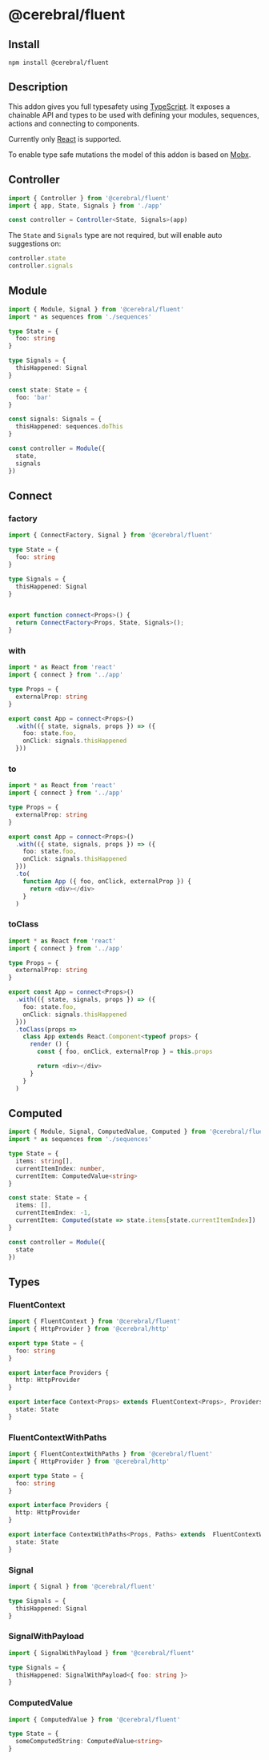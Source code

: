 # @cerebral/fluent

## Install

`npm install @cerebral/fluent`

## Description
This addon gives you full typesafety using [TypeScript](https://www.typescriptlang.org/). It exposes a chainable API and types to be used with defining your modules, sequences, actions and connecting to components.

Currently only [React](https://reactjs.org/) is supported.

To enable type safe mutations the model of this addon is based on [Mobx](https://mobx.js.org/).


## Controller

```ts
import { Controller } from '@cerebral/fluent'
import { app, State, Signals } from './app'

const controller = Controller<State, Signals>(app)
```

The `State` and `Signals` type are not required, but will enable auto suggestions on:

```ts
controller.state
controller.signals
```

## Module

```ts
import { Module, Signal } from '@cerebral/fluent'
import * as sequences from './sequences'

type State = {
  foo: string
}

type Signals = {
  thisHappened: Signal
}

const state: State = {
  foo: 'bar'
}

const signals: Signals = {
  thisHappened: sequences.doThis
}

const controller = Module({
  state,
  signals
})
```

## Connect

### factory
```ts
import { ConnectFactory, Signal } from '@cerebral/fluent'

type State = {
  foo: string
}

type Signals = {
  thisHappened: Signal
}


export function connect<Props>() {
  return ConnectFactory<Props, State, Signals>();
}
```

### with

```ts
import * as React from 'react'
import { connect } from '../app'

type Props = {
  externalProp: string
}

export const App = connect<Props>()
  .with(({ state, signals, props }) => ({
    foo: state.foo,
    onClick: signals.thisHappened
  }))
```

### to

```ts
import * as React from 'react'
import { connect } from '../app'

type Props = {
  externalProp: string
}

export const App = connect<Props>()
  .with(({ state, signals, props }) => ({
    foo: state.foo,
    onClick: signals.thisHappened
  }))
  .to(
    function App ({ foo, onClick, externalProp }) {
      return <div></div>
    }
  )
```

### toClass

```ts
import * as React from 'react'
import { connect } from '../app'

type Props = {
  externalProp: string
}

export const App = connect<Props>()
  .with(({ state, signals, props }) => ({
    foo: state.foo,
    onClick: signals.thisHappened
  }))
  .toClass(props =>
    class App extends React.Component<typeof props> {
      render () {
        const { foo, onClick, externalProp } = this.props

        return <div></div>
      }
    }
  )
```

## Computed

```ts
import { Module, Signal, ComputedValue, Computed } from '@cerebral/fluent'
import * as sequences from './sequences'

type State = {
  items: string[],
  currentItemIndex: number,
  currentItem: ComputedValue<string>
}

const state: State = {
  items: [],
  currentItemIndex: -1,
  currentItem: Computed(state => state.items[state.currentItemIndex])
}

const controller = Module({
  state
})
```

## Types

### FluentContext

```ts
import { FluentContext } from '@cerebral/fluent'
import { HttpProvider } from '@cerebral/http'

export type State = {
  foo: string
}

export interface Providers {
  http: HttpProvider
}

export interface Context<Props> extends FluentContext<Props>, Providers {
  state: State
}
```

### FluentContextWithPaths

```ts
import { FluentContextWithPaths } from '@cerebral/fluent'
import { HttpProvider } from '@cerebral/http'

export type State = {
  foo: string
}

export interface Providers {
  http: HttpProvider
}

export interface ContextWithPaths<Props, Paths> extends  FluentContextWithPaths<Props, Paths>, Providers {
  state: State
}
```

### Signal

```ts
import { Signal } from '@cerebral/fluent'

type Signals = {
  thisHappened: Signal
}
```

### SignalWithPayload

```ts
import { SignalWithPayload } from '@cerebral/fluent'

type Signals = {
  thisHappened: SignalWithPayload<{ foo: string }>
}
```

### ComputedValue

```ts
import { ComputedValue } from '@cerebral/fluent'

type State = {
  someComputedString: ComputedValue<string>
}

```